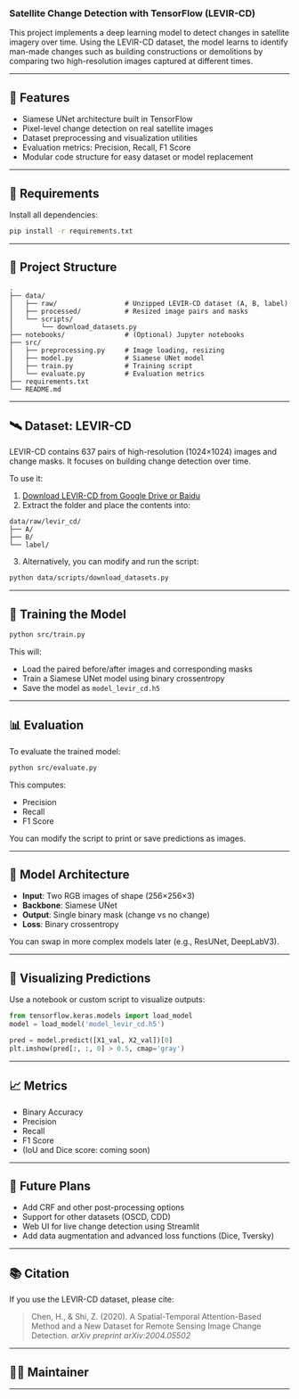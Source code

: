 
### Satellite Change Detection with TensorFlow (LEVIR-CD)

This project implements a deep learning model to detect changes in satellite imagery over time. Using the LEVIR-CD dataset, the model learns to identify man-made changes such as building constructions or demolitions by comparing two high-resolution images captured at different times.

---

## 📌 Features

- Siamese UNet architecture built in TensorFlow
- Pixel-level change detection on real satellite images
- Dataset preprocessing and visualization utilities
- Evaluation metrics: Precision, Recall, F1 Score
- Modular code structure for easy dataset or model replacement

---

## 🧰 Requirements

Install all dependencies:

```bash
pip install -r requirements.txt
````

---

## 📁 Project Structure

```
.
├── data/
│   ├── raw/                 # Unzipped LEVIR-CD dataset (A, B, label)
│   ├── processed/           # Resized image pairs and masks
│   └── scripts/
│       └── download_datasets.py
├── notebooks/               # (Optional) Jupyter notebooks
├── src/
│   ├── preprocessing.py     # Image loading, resizing
│   ├── model.py             # Siamese UNet model
│   ├── train.py             # Training script
│   └── evaluate.py          # Evaluation metrics
├── requirements.txt
└── README.md
```

---

## 🛰 Dataset: LEVIR-CD

LEVIR-CD contains 637 pairs of high-resolution (1024×1024) images and change masks. It focuses on building change detection over time.

To use it:

1. [Download LEVIR-CD from Google Drive or Baidu](https://justchenhao.github.io/LEVIR/)
2. Extract the folder and place the contents into:

```
data/raw/levir_cd/
├── A/
├── B/
└── label/
```

3. Alternatively, you can modify and run the script:

```bash
python data/scripts/download_datasets.py
```

---

## 🚀 Training the Model

```bash
python src/train.py
```

This will:

* Load the paired before/after images and corresponding masks
* Train a Siamese UNet model using binary crossentropy
* Save the model as `model_levir_cd.h5`

---

## 📊 Evaluation

To evaluate the trained model:

```bash
python src/evaluate.py
```

This computes:

* Precision
* Recall
* F1 Score

You can modify the script to print or save predictions as images.

---

## 🧠 Model Architecture

* **Input**: Two RGB images of shape (256×256×3)
* **Backbone**: Siamese UNet
* **Output**: Single binary mask (change vs no change)
* **Loss**: Binary crossentropy

You can swap in more complex models later (e.g., ResUNet, DeepLabV3).

---

## 🧪 Visualizing Predictions

Use a notebook or custom script to visualize outputs:

```python
from tensorflow.keras.models import load_model
model = load_model('model_levir_cd.h5')

pred = model.predict([X1_val, X2_val])[0]
plt.imshow(pred[:, :, 0] > 0.5, cmap='gray')
```

---

## 📈 Metrics

* Binary Accuracy
* Precision
* Recall
* F1 Score
* (IoU and Dice score: coming soon)

---

## 🧩 Future Plans

* Add CRF and other post-processing options
* Support for other datasets (OSCD, CDD)
* Web UI for live change detection using Streamlit
* Add data augmentation and advanced loss functions (Dice, Tversky)

---

## 📚 Citation

If you use the LEVIR-CD dataset, please cite:

> Chen, H., & Shi, Z. (2020). A Spatial-Temporal Attention-Based Method and a New Dataset for Remote Sensing Image Change Detection. *arXiv preprint arXiv:2004.05502*

---

## 🧑‍💻 Maintainer


---


